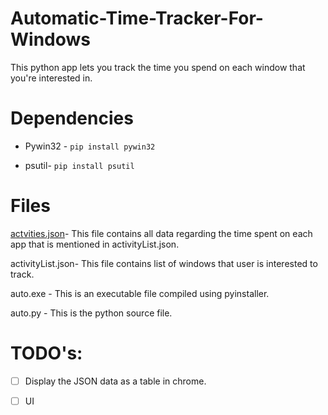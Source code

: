 # Automatic-Time-Tracker-For-Windows
This python app lets you track the time you spend on each window that you're interested in.

# Dependencies

* Pywin32 - ``` pip install pywin32 
              ```
              
* psutil- ``` pip install psutil ```

# Files
[actvities.json](https://github.com/pooja002/Automatic-Time-Tracker/blob/master/activities.json)- This file contains all data regarding the time spent on each app that is mentioned in activityList.json.

activityList.json- This file contains list of windows that user is interested to track.

auto.exe - This is an executable file compiled using pyinstaller. 

auto.py - This is the python source file.

# TODO's:

- [ ] Display the JSON data as a table in chrome.

- [ ] UI 
